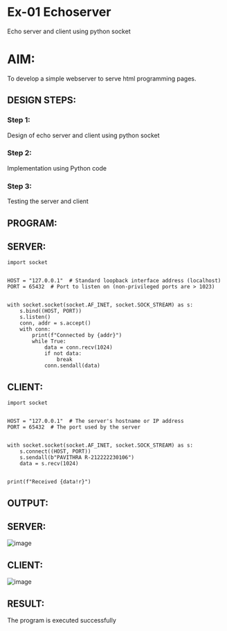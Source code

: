 # Ex-01 Echoserver
Echo server and client using python socket

# AIM:

To develop a simple webserver to serve html programming pages.

## DESIGN STEPS:

### Step 1:

Design of echo server and client using python socket

### Step 2:

Implementation using Python code

### Step 3:

Testing the server and client 

## PROGRAM:
## SERVER:
```
import socket


HOST = "127.0.0.1"  # Standard loopback interface address (localhost)
PORT = 65432  # Port to listen on (non-privileged ports are > 1023)


with socket.socket(socket.AF_INET, socket.SOCK_STREAM) as s:
    s.bind((HOST, PORT))
    s.listen()
    conn, addr = s.accept()
    with conn:
        print(f"Connected by {addr}")
        while True:
            data = conn.recv(1024)
            if not data:
                break
            conn.sendall(data)
```

## CLIENT:
```
import socket


HOST = "127.0.0.1"  # The server's hostname or IP address
PORT = 65432  # The port used by the server


with socket.socket(socket.AF_INET, socket.SOCK_STREAM) as s:
    s.connect((HOST, PORT))
    s.sendall(b"PAVITHRA R-212222230106")
    data = s.recv(1024)


print(f"Received {data!r}")
```
## OUTPUT:
## SERVER:

![image](https://github.com/user-attachments/assets/1237a0fa-dd96-49a4-a00b-3f4558e068ff)


## CLIENT:

![image](https://github.com/user-attachments/assets/1dc5b713-0c7b-4641-9fa9-770238d81341)



## RESULT:
The program is executed successfully
